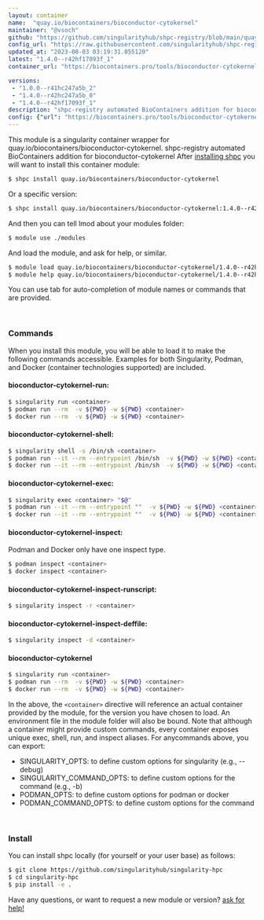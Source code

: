 ```yaml
---
layout: container
name:  "quay.io/biocontainers/bioconductor-cytokernel"
maintainer: "@vsoch"
github: "https://github.com/singularityhub/shpc-registry/blob/main/quay.io/biocontainers/bioconductor-cytokernel/container.yaml"
config_url: "https://raw.githubusercontent.com/singularityhub/shpc-registry/main/quay.io/biocontainers/bioconductor-cytokernel/container.yaml"
updated_at: "2023-08-03 03:19:31.055120"
latest: "1.4.0--r42hf17093f_1"
container_url: "https://biocontainers.pro/tools/bioconductor-cytokernel"

versions:
 - "1.0.0--r41hc247a5b_2"
 - "1.4.0--r42hc247a5b_0"
 - "1.4.0--r42hf17093f_1"
description: "shpc-registry automated BioContainers addition for bioconductor-cytokernel"
config: {"url": "https://biocontainers.pro/tools/bioconductor-cytokernel", "maintainer": "@vsoch", "description": "shpc-registry automated BioContainers addition for bioconductor-cytokernel", "latest": {"1.4.0--r42hf17093f_1": "sha256:deb0d807bf8495f8be731eb06ccc8c8527b92eb9bed2f30d7c389a1cb0bd85c7"}, "tags": {"1.0.0--r41hc247a5b_2": "sha256:8096ffe932d2046d6b09407a7c570af1303d220271845d27133be8c728ccd557", "1.4.0--r42hc247a5b_0": "sha256:6d8639891afc5fb013f31cc8ea96e58ce23ec5010f835e4d5934115f29ffff07", "1.4.0--r42hf17093f_1": "sha256:deb0d807bf8495f8be731eb06ccc8c8527b92eb9bed2f30d7c389a1cb0bd85c7"}, "docker": "quay.io/biocontainers/bioconductor-cytokernel"}
---
```


This module is a singularity container wrapper for quay.io/biocontainers/bioconductor-cytokernel.
shpc-registry automated BioContainers addition for bioconductor-cytokernel
After [installing shpc](#install) you will want to install this container module:


```bash
$ shpc install quay.io/biocontainers/bioconductor-cytokernel
```

Or a specific version:

```bash
$ shpc install quay.io/biocontainers/bioconductor-cytokernel:1.4.0--r42hf17093f_1
```

And then you can tell lmod about your modules folder:

```bash
$ module use ./modules
```

And load the module, and ask for help, or similar.

```bash
$ module load quay.io/biocontainers/bioconductor-cytokernel/1.4.0--r42hf17093f_1
$ module help quay.io/biocontainers/bioconductor-cytokernel/1.4.0--r42hf17093f_1
```

You can use tab for auto-completion of module names or commands that are provided.

<br>

### Commands

When you install this module, you will be able to load it to make the following commands accessible.
Examples for both Singularity, Podman, and Docker (container technologies supported) are included.

#### bioconductor-cytokernel-run:

```bash
$ singularity run <container>
$ podman run --rm  -v ${PWD} -w ${PWD} <container>
$ docker run --rm  -v ${PWD} -w ${PWD} <container>
```

#### bioconductor-cytokernel-shell:

```bash
$ singularity shell -s /bin/sh <container>
$ podman run --it --rm --entrypoint /bin/sh  -v ${PWD} -w ${PWD} <container>
$ docker run --it --rm --entrypoint /bin/sh  -v ${PWD} -w ${PWD} <container>
```

#### bioconductor-cytokernel-exec:

```bash
$ singularity exec <container> "$@"
$ podman run --it --rm --entrypoint ""  -v ${PWD} -w ${PWD} <container> "$@"
$ docker run --it --rm --entrypoint ""  -v ${PWD} -w ${PWD} <container> "$@"
```

#### bioconductor-cytokernel-inspect:

Podman and Docker only have one inspect type.

```bash
$ podman inspect <container>
$ docker inspect <container>
```

#### bioconductor-cytokernel-inspect-runscript:

```bash
$ singularity inspect -r <container>
```

#### bioconductor-cytokernel-inspect-deffile:

```bash
$ singularity inspect -d <container>
```



#### bioconductor-cytokernel

```bash
$ singularity run <container>
$ podman run --rm  -v ${PWD} -w ${PWD} <container>
$ docker run --rm  -v ${PWD} -w ${PWD} <container>
```


In the above, the `<container>` directive will reference an actual container provided
by the module, for the version you have chosen to load. An environment file in the
module folder will also be bound. Note that although a container
might provide custom commands, every container exposes unique exec, shell, run, and
inspect aliases. For anycommands above, you can export:

 - SINGULARITY_OPTS: to define custom options for singularity (e.g., --debug)
 - SINGULARITY_COMMAND_OPTS: to define custom options for the command (e.g., -b)
 - PODMAN_OPTS: to define custom options for podman or docker
 - PODMAN_COMMAND_OPTS: to define custom options for the command

<br>

### Install

You can install shpc locally (for yourself or your user base) as follows:

```bash
$ git clone https://github.com/singularityhub/singularity-hpc
$ cd singularity-hpc
$ pip install -e .
```

Have any questions, or want to request a new module or version? [ask for help!](https://github.com/singularityhub/singularity-hpc/issues)